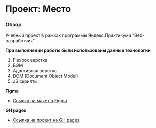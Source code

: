 # Проект: Место

### Обзор
Учебный проект в рамках программы Яндекс.Практикума "Веб-разработчик".

**При выполнении работы были использованы данные технологии**
1. Flexbox верстка
2. БЭМ 
3. Адаптивная верстка
4. DOM (Document Object Model)
5. JS скрипты

**Figma**

* [Ссылка на макет в Figma](https://www.figma.com/file/2cn9N9jSkmxD84oJik7xL7/JavaScript.-Sprint-4?node-id=0%3A1)

**GH pages**

* [Ссылка на проект на GH pages](https://rafforty.github.io/mesto/index.html)
